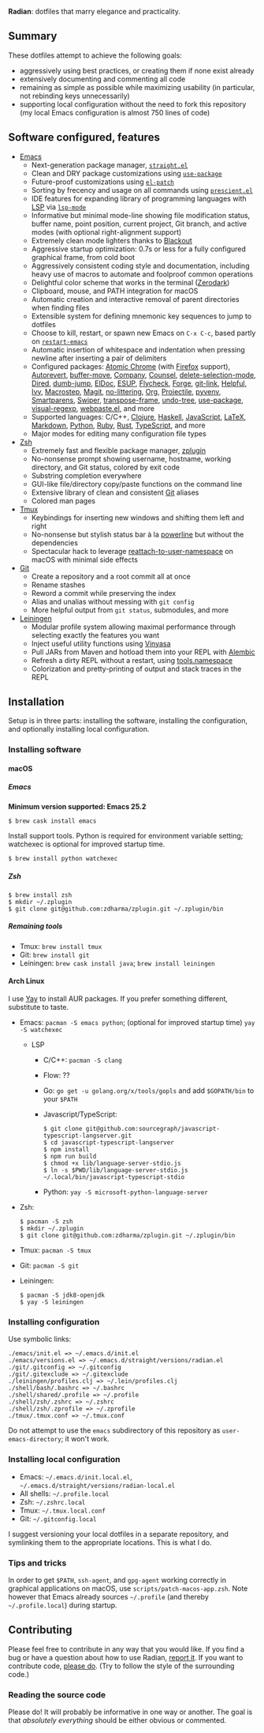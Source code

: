 **Radian**: dotfiles that marry elegance and practicality.

## Summary

These dotfiles attempt to achieve the following goals:

* aggressively using best practices, or creating them if none exist
  already
* extensively documenting and commenting all code
* remaining as simple as possible while maximizing usability (in
  particular, not rebinding keys unnecessarily)
* supporting local configuration without the need to fork this
  repository (my local Emacs configuration is almost 750 lines of
  code)

## Software configured, features

* [Emacs]
    * Next-generation package manager, [`straight.el`][straight.el]
    * Clean and DRY package customizations using
      [`use-package`][use-package]
    * Future-proof customizations using [`el-patch`][el-patch]
    * Sorting by frecency and usage on all commands using
      [`prescient.el`][prescient.el]
    * IDE features for expanding library of programming languages with
      [LSP] via [`lsp-mode`][lsp-mode]
    * Informative but minimal mode-line showing file modification
      status, buffer name, point position, current project, Git
      branch, and active modes (with optional right-alignment support)
    * Extremely clean mode lighters thanks to [Blackout]
    * Aggressive startup optimization: 0.7s or less for a fully
      configured graphical frame, from cold boot
    * Aggressively consistent coding style and documentation,
      including heavy use of macros to automate and foolproof common
      operations
    * Delightful color scheme that works in the terminal ([Zerodark])
    * Clipboard, mouse, and PATH integration for macOS
    * Automatic creation and interactive removal of parent directories
      when finding files
    * Extensible system for defining mnemonic key sequences to jump to
      dotfiles
    * Choose to kill, restart, or spawn new Emacs on `C-x C-c`, based
      partly on [`restart-emacs`][restart-emacs]
    * Automatic insertion of whitespace and indentation when pressing
      newline after inserting a pair of delimiters
    * Configured packages: [Atomic Chrome][atomic-chrome] (with
      [Firefox] support), [Autorevert], [buffer-move], [Company],
      [Counsel], [delete-selection-mode], [Dired], [dumb-jump],
      [ElDoc], [ESUP], [Flycheck], [Forge], [git-link], [Helpful],
      [Ivy], [Macrostep], [Magit], [no-littering], [Org],
      [Projectile], [pyvenv], [Smartparens], [Swiper],
      [transpose-frame], [undo-tree], [use-package], [visual-regexp],
      [webpaste.el], and more
    * Supported languages: C/C++, [Clojure], [Haskell], [JavaScript],
      [LaTeX], [Markdown], [Python], [Ruby], [Rust], [TypeScript], and
      more
    * Major modes for editing many configuration file types
* [Zsh]
    * Extremely fast and flexible package manager, [zplugin]
    * No-nonsense prompt showing username, hostname, working
      directory, and Git status, colored by exit code
    * Substring completion everywhere
    * GUI-like file/directory copy/paste functions on the command line
    * Extensive library of clean and consistent [Git] aliases
    * Colored man pages
* [Tmux]
    * Keybindings for inserting new windows and shifting them left and
      right
    * No-nonsense but stylish status bar à la [powerline] but without
      the dependencies
    * Spectacular hack to leverage [reattach-to-user-namespace] on
      macOS with minimal side effects
* [Git]
    * Create a repository and a root commit all at once
    * Rename stashes
    * Reword a commit while preserving the index
    * Alias and unalias without messing with `git config`
    * More helpful output from `git status`, submodules, and more
* [Leiningen]
    * Modular profile system allowing maximal performance through
      selecting exactly the features you want
    * Inject useful utility functions using [Vinyasa]
    * Pull JARs from Maven and hotload them into your REPL with
      [Alembic]
    * Refresh a dirty REPL without a restart, using [tools.namespace]
    * Colorization and pretty-printing of output and stack traces in
      the REPL

## Installation

Setup is in three parts: installing the software, installing the
configuration, and optionally installing local configuration.

### Installing software
#### macOS
##### Emacs

**Minimum version supported: Emacs 25.2**

    $ brew cask install emacs

Install support tools. Python is required for environment variable
setting; watchexec is optional for improved startup time.

    $ brew install python watchexec

##### Zsh

    $ brew install zsh
    $ mkdir ~/.zplugin
    $ git clone git@github.com:zdharma/zplugin.git ~/.zplugin/bin

##### Remaining tools

* Tmux: `brew install tmux`
* Git: `brew install git`
* Leiningen: `brew cask install java`; `brew install leiningen`

#### Arch Linux

I use [Yay](https://github.com/Jguer/yay) to install AUR packages. If
you prefer something different, substitute to taste.

* Emacs: `pacman -S emacs python`; (optional for improved startup
  time) `yay -S watchexec`
  * LSP
    * C/C++: `pacman -S clang`
    * Flow: ??
    * Go: `go get -u golang.org/x/tools/gopls` and add `$GOPATH/bin`
      to your `$PATH`
    * Javascript/TypeScript:

          $ git clone git@github.com:sourcegraph/javascript-typescript-langserver.git
          $ cd javascript-typescript-langserver
          $ npm install
          $ npm run build
          $ chmod +x lib/language-server-stdio.js
          $ ln -s $PWD/lib/language-server-stdio.js ~/.local/bin/javascript-typescript-stdio

    * Python: `yay -S microsoft-python-language-server`
* Zsh:

      $ pacman -S zsh
      $ mkdir ~/.zplugin
      $ git clone git@github.com:zdharma/zplugin.git ~/.zplugin/bin

* Tmux: `pacman -S tmux`
* Git: `pacman -S git`
* Leiningen:

      $ pacman -S jdk8-openjdk
      $ yay -S leiningen

### Installing configuration

Use symbolic links:

    ./emacs/init.el => ~/.emacs.d/init.el
    ./emacs/versions.el => ~/.emacs.d/straight/versions/radian.el
    ./git/.gitconfig => ~/.gitconfig
    ./git/.gitexclude => ~/.gitexclude
    ./leiningen/profiles.clj => ~/.lein/profiles.clj
    ./shell/bash/.bashrc => ~/.bashrc
    ./shell/shared/.profile => ~/.profile
    ./shell/zsh/.zshrc => ~/.zshrc
    ./shell/zsh/.zprofile => ~/.zprofile
    ./tmux/.tmux.conf => ~/.tmux.conf

Do not attempt to use the `emacs` subdirectory of this repository as
`user-emacs-directory`; it won't work.

### Installing local configuration

* Emacs: `~/.emacs.d/init.local.el`,
  `~/.emacs.d/straight/versions/radian-local.el`
* All shells: `~/.profile.local`
* Zsh: `~/.zshrc.local`
* Tmux: `~/.tmux.local.conf`
* Git: `~/.gitconfig.local`

I suggest versioning your local dotfiles in a separate repository, and
symlinking them to the appropriate locations. This is what I do.

### Tips and tricks

In order to get `$PATH`, `ssh-agent`, and `gpg-agent` working
correctly in graphical applications on macOS, use
`scripts/patch-macos-app.zsh`. Note however that Emacs already sources
`~/.profile` (and thereby `~/.profile.local`) during startup.

## Contributing

Please feel free to contribute in any way that you would like. If you
find a bug or have a question about how to use Radian, [report
it][issues]. If you want to contribute code, [please do][prs]. (Try to
follow the style of the surrounding code.)

### Reading the source code

Please do! It will probably be informative in one way or another. The
goal is that *absolutely everything* should be either obvious or
commented.

[alembic]: https://github.com/pallet/alembic
[atomic-chrome]: https://github.com/alpha22jp/atomic-chrome
[autorevert]: https://www.emacswiki.org/emacs/AutoRevertMode
[blackout]: https://github.com/raxod502/blackout
[buffer-move]: https://github.com/lukhas/buffer-move
[clojure]: https://clojure.org/
[company-statistics]: https://github.com/company-mode/company-statistics
[company]: http://company-mode.github.io/
[counsel]: https://github.com/abo-abo/swiper#counsel
[delete-selection-mode]: https://www.emacswiki.org/emacs/DeleteSelectionMode
[dired]: https://www.gnu.org/software/emacs/manual/html_node/emacs/Dired.html
[dotman]: https://github.com/raxod502/dotman
[dumb-jump]: https://github.com/jacktasia/dumb-jump
[easypg]: https://www.gnu.org/software/emacs/manual/epa.html
[el-patch]: https://github.com/raxod502/el-patch
[eldoc]: https://www.emacswiki.org/emacs/ElDoc
[emacs]: https://www.gnu.org/software/emacs/
[esup]: https://github.com/jschaf/esup
[exa]: https://the.exa.website/
[firefox]: https://www.mozilla.org/en-US/firefox/
[flx]: https://github.com/lewang/flx
[flycheck]: http://www.flycheck.org/
[forge]: https://github.com/magit/forge
[git]: https://git-scm.com/
[git-link]: https://github.com/sshaw/git-link
[haskell]: https://www.haskell.org/
[helpful]: https://github.com/Wilfred/helpful
[historian]: https://github.com/PythonNut/historian.el
[issues]: https://github.com/raxod502/radian/issues
[ivy]: https://github.com/abo-abo/swiper#ivy
[javascript]: https://developer.mozilla.org/en-US/docs/Web/JavaScript
[latex]: https://www.latex-project.org/
[leiningen]: http://leiningen.org/
[lsp]: https://langserver.org/
[lsp-mode]: https://github.com/emacs-lsp/lsp-mode
[macrostep]: https://github.com/joddie/macrostep
[magit]: https://magit.vc/
[markdown-mode]: http://jblevins.org/projects/markdown-mode/
[markdown]: https://daringfireball.net/projects/markdown/syntax
[no-littering]: https://github.com/tarsius/no-littering
[org]: http://orgmode.org/
[powerline]: https://github.com/powerline/powerline
[prescient.el]: https://github.com/raxod502/prescient.el
[projectile]: http://batsov.com/projectile/
[prs]: https://github.com/raxod502/radian/pulls
[python]: https://www.python.org/
[pyvenv]: https://github.com/jorgenschaefer/pyvenv
[racket]: https://racket-lang.org/
[reattach-to-user-namespace]: https://github.com/ChrisJohnsen/tmux-MacOSX-pasteboard
[restart-emacs]: https://github.com/iqbalansari/restart-emacs
[ruby]: https://www.ruby-lang.org/
[rust]: https://www.rust-lang.org/
[smartparens]: https://github.com/Fuco1/smartparens
[smex]: https://github.com/nonsequitur/smex
[straight.el]: https://github.com/raxod502/straight.el
[swiper]: https://github.com/abo-abo/swiper#swiper
[tmux]: https://tmux.github.io/
[tools.namespace]: https://github.com/clojure/tools.namespace
[transpose-frame]: https://www.emacswiki.org/emacs/TransposeFrame
[typescript]: https://www.typescriptlang.org/
[undo-tree]: http://www.dr-qubit.org/undo-tree.html
[use-package]: https://github.com/jwiegley/use-package
[vinyasa]: http://docs.caudate.me/lucidity/
[visual-regexp]: https://github.com/benma/visual-regexp.el
[webpaste.el]: https://github.com/etu/webpaste.el
[yasnippet]: https://github.com/joaotavora/yasnippet
[zerodark]: https://github.com/NicolasPetton/zerodark-theme
[zplugin]: https://github.com/zdharma/zplugin
[zsh]: http://zsh.sourceforge.net/
